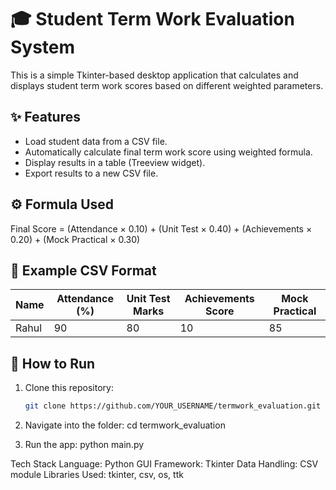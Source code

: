 # 🎓 Student Term Work Evaluation System

This is a simple Tkinter-based desktop application that calculates and displays
student term work scores based on different weighted parameters.

## ✨ Features
- Load student data from a CSV file.
- Automatically calculate final term work score using weighted formula.
- Display results in a table (Treeview widget).
- Export results to a new CSV file.

## ⚙️ Formula Used
Final Score = (Attendance × 0.10) + (Unit Test × 0.40) + (Achievements × 0.20) + (Mock Practical × 0.30)



## 🧮 Example CSV Format
| Name | Attendance (%) | Unit Test Marks | Achievements Score | Mock Practical |
|------|----------------|-----------------|--------------------|----------------|
| Rahul | 90 | 80 | 10 | 85 |


## 🚀 How to Run
1. Clone this repository:
   ```bash
   git clone https://github.com/YOUR_USERNAME/termwork_evaluation.git


2. Navigate into the folder:
   cd termwork_evaluation


3. Run the app:
   python main.py


Tech Stack
Language: Python
GUI Framework: Tkinter
Data Handling: CSV module
Libraries Used: tkinter, csv, os, ttk
